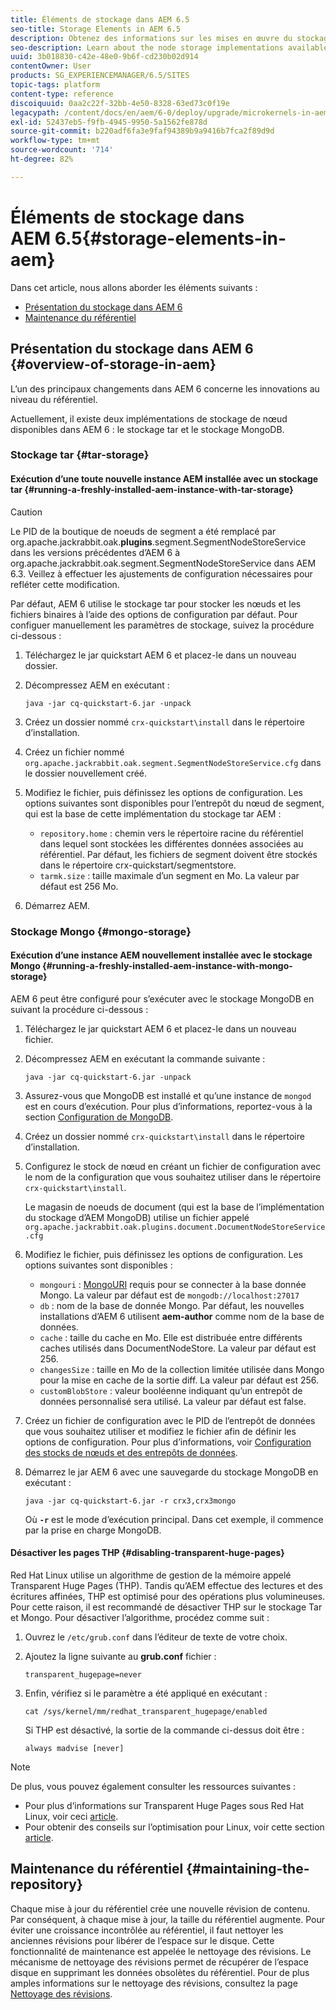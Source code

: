 ```yaml
---
title: Éléments de stockage dans AEM 6.5
seo-title: Storage Elements in AEM 6.5
description: Obtenez des informations sur les mises en œuvre du stockage de nœud disponibles dans AEM 6.5 et sur la maintenance du référentiel.
seo-description: Learn about the node storage implementations available in AEM 6.5 and how to maintain the repository.
uuid: 3b018830-c42e-48e0-9b6f-cd230b02d914
contentOwner: User
products: SG_EXPERIENCEMANAGER/6.5/SITES
topic-tags: platform
content-type: reference
discoiquuid: 0aa2c22f-32bb-4e50-8328-63ed73c0f19e
legacypath: /content/docs/en/aem/6-0/deploy/upgrade/microkernels-in-aem-6-0
exl-id: 52437eb5-f9fb-4945-9950-5a1562fe878d
source-git-commit: b220adf6fa3e9faf94389b9a9416b7fca2f89d9d
workflow-type: tm+mt
source-wordcount: '714'
ht-degree: 82%

---
```


# Éléments de stockage dans AEM 6.5{#storage-elements-in-aem}

Dans cet article, nous allons aborder les éléments suivants :

* [Présentation du stockage dans AEM 6](/help/sites-deploying/storage-elements-in-aem-6.md#overview-of-storage-in-aem)
* [Maintenance du référentiel](/help/sites-deploying/storage-elements-in-aem-6.md#maintaining-the-repository)

## Présentation du stockage dans AEM 6 {#overview-of-storage-in-aem}

L’un des principaux changements dans AEM 6 concerne les innovations au niveau du référentiel.

Actuellement, il existe deux implémentations de stockage de nœud disponibles dans AEM 6 : le stockage tar et le stockage MongoDB.

### Stockage tar {#tar-storage}

#### Exécution d’une toute nouvelle instance AEM installée avec un stockage tar {#running-a-freshly-installed-aem-instance-with-tar-storage}

>[!CAUTION]
>
>Le PID de la boutique de noeuds de segment a été remplacé par org.apache.jackrabbit.oak.**plugins**.segment.SegmentNodeStoreService dans les versions précédentes d’AEM 6 à org.apache.jackrabbit.oak.segment.SegmentNodeStoreService dans AEM 6.3. Veillez à effectuer les ajustements de configuration nécessaires pour refléter cette modification.

Par défaut, AEM 6 utilise le stockage tar pour stocker les nœuds et les fichiers binaires à l’aide des options de configuration par défaut. Pour configuer manuellement les paramètres de stockage, suivez la procédure ci-dessous :

1. Téléchargez le jar quickstart AEM 6 et placez-le dans un nouveau dossier. 
1. Décompressez AEM en exécutant :

   `java -jar cq-quickstart-6.jar -unpack`

1. Créez un dossier nommé `crx-quickstart\install` dans le répertoire d’installation.

1. Créez un fichier nommé `org.apache.jackrabbit.oak.segment.SegmentNodeStoreService.cfg` dans le dossier nouvellement créé.

1. Modifiez le fichier, puis définissez les options de configuration. Les options suivantes sont disponibles pour l’entrepôt du nœud de segment, qui est la base de cette implémentation du stockage tar AEM :

   * `repository.home` : chemin vers le répertoire racine du référentiel dans lequel sont stockées les différentes données associées au référentiel. Par défaut, les fichiers de segment doivent être stockés dans le répertoire crx-quickstart/segmentstore.
   * `tarmk.size` : taille maximale d’un segment en Mo. La valeur par défaut est 256 Mo.

1. Démarrez AEM.

### Stockage Mongo {#mongo-storage}

#### Exécution d’une instance AEM nouvellement installée avec le stockage Mongo {#running-a-freshly-installed-aem-instance-with-mongo-storage}

AEM 6 peut être configuré pour s’exécuter avec le stockage MongoDB en suivant la procédure ci-dessous :

1. Téléchargez le jar quickstart AEM 6 et placez-le dans un nouveau fichier. 
1. Décompressez AEM en exécutant la commande suivante :

   `java -jar cq-quickstart-6.jar -unpack`

1. Assurez-vous que MongoDB est installé et qu’une instance de `mongod` est en cours d’exécution. Pour plus d’informations, reportez-vous à la section [Configuration de MongoDB](https://docs.mongodb.org/manual/installation/). 
1. Créez un dossier nommé `crx-quickstart\install` dans le répertoire d’installation.
1. Configurez le stock de nœud en créant un fichier de configuration avec le nom de la configuration que vous souhaitez utiliser dans le répertoire `crx-quickstart\install`.

   Le magasin de noeuds de document (qui est la base de l’implémentation du stockage d’AEM MongoDB) utilise un fichier appelé `org.apache.jackrabbit.oak.plugins.document.DocumentNodeStoreService.cfg`

1. Modifiez le fichier, puis définissez les options de configuration. Les options suivantes sont disponibles :

   * `mongouri` : [MongoURI](https://docs.mongodb.org/manual/reference/connection-string/) requis pour se connecter à la base donnée Mongo. La valeur par défaut est de `mongodb://localhost:27017`
   * `db` : nom de la base de donnée Mongo. Par défaut, les nouvelles installations d’AEM 6 utilisent **aem-author** comme nom de la base de données.
   * `cache` : taille du cache en Mo. Elle est distribuée entre différents caches utilisés dans DocumentNodeStore. La valeur par défaut est 256.
   * `changesSize` : taille en Mo de la collection limitée utilisée dans Mongo pour la mise en cache de la sortie diff. La valeur par défaut est 256.
   * `customBlobStore` : valeur booléenne indiquant qu’un entrepôt de données personnalisé sera utilisé. La valeur par défaut est false.

1. Créez un fichier de configuration avec le PID de l’entrepôt de données que vous souhaitez utiliser et modifiez le fichier afin de définir les options de configuration. Pour plus d’informations, voir [Configuration des stocks de nœuds et des entrepôts de données](/help/sites-deploying/data-store-config.md).

1. Démarrez le jar AEM 6 avec une sauvegarde du stockage MongoDB en exécutant :

   ```shell
   java -jar cq-quickstart-6.jar -r crx3,crx3mongo
   ```

   Où **`-r`** est le mode d’exécution principal. Dans cet exemple, il commence par la prise en charge MongoDB. 

#### Désactiver les pages THP {#disabling-transparent-huge-pages}

Red Hat Linux utilise un algorithme de gestion de la mémoire appelé Transparent Huge Pages (THP). Tandis qu’AEM effectue des lectures et des écritures affinées, THP est optimisé pour des opérations plus volumineuses. Pour cette raison, il est recommandé de désactiver THP sur le stockage Tar et Mongo. Pour désactiver l’algorithme, procédez comme suit :

1. Ouvrez le `/etc/grub.conf` dans l’éditeur de texte de votre choix.
1. Ajoutez la ligne suivante au **grub.conf** fichier :

   ```
   transparent_hugepage=never
   ```

1. Enfin, vérifiez si le paramètre a été appliqué en exécutant :

   ```
   cat /sys/kernel/mm/redhat_transparent_hugepage/enabled
   ```

   Si THP est désactivé, la sortie de la commande ci-dessus doit être :

   ```
   always madvise [never]
   ```

>[!NOTE]
>
>De plus, vous pouvez également consulter les ressources suivantes :
>
>* Pour plus d’informations sur Transparent Huge Pages sous Red Hat Linux, voir ceci [article](https://access.redhat.com/solutions/46111).
>* Pour obtenir des conseils sur l’optimisation pour Linux, voir cette section [article](https://helpx.adobe.com/fr/experience-manager/kb/performance-tuning-tips.html).
>


## Maintenance du référentiel {#maintaining-the-repository}

Chaque mise à jour du référentiel crée une nouvelle révision de contenu. Par conséquent, à chaque mise à jour, la taille du référentiel augmente. Pour éviter une croissance incontrôlée au référentiel, il faut nettoyer les anciennes révisions pour libérer de l’espace sur le disque. Cette fonctionnalité de maintenance est appelée le nettoyage des révisions. Le mécanisme de nettoyage des révisions permet de récupérer de l’espace disque en supprimant les données obsolètes du référentiel. Pour de plus amples informations sur le nettoyage des révisions, consultez la page [Nettoyage des révisions](/help/sites-deploying/revision-cleanup.md). 
